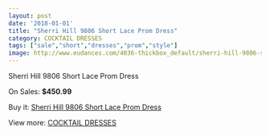 ```yaml
---
layout: post
date: '2018-01-01'
title: "Sherri Hill 9806 Short Lace Prom Dress"
category: COCKTAIL DRESSES
tags: ["sale","short","dresses","prom","style"]
image: http://www.eudances.com/4036-thickbox_default/sherri-hill-9806-short-lace-prom-dress.jpg
---
```

Sherri Hill 9806 Short Lace Prom Dress

On Sales: **$450.99**
<a href="https://www.eudances.com/en/cocktail-dresses/1353-sherri-hill-9806-short-lace-prom-dress.html"><amp-img layout="responsive" width="600" height="600" src="//www.eudances.com/4036-thickbox_default/sherri-hill-9806-short-lace-prom-dress.jpg" alt="Sherri Hill 9806 Short Lace Prom Dress 0" /></a>
<a href="https://www.eudances.com/en/cocktail-dresses/1353-sherri-hill-9806-short-lace-prom-dress.html"><amp-img layout="responsive" width="600" height="600" src="//www.eudances.com/4037-thickbox_default/sherri-hill-9806-short-lace-prom-dress.jpg" alt="Sherri Hill 9806 Short Lace Prom Dress 1" /></a>

Buy it: [Sherri Hill 9806 Short Lace Prom Dress](https://www.eudances.com/en/cocktail-dresses/1353-sherri-hill-9806-short-lace-prom-dress.html "Sherri Hill 9806 Short Lace Prom Dress")

View more: [COCKTAIL DRESSES](https://www.eudances.com/en/14-cocktail-dresses "COCKTAIL DRESSES")
